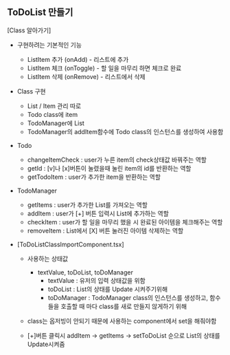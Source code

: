 ## ToDoList 만들기

[Class 알아가기]

- 구현하려는 기본적인 기능 
  - ListItem 추가 (onAdd)    - 리스트에 추가 
  - ListItem 체크 (onToggle) - 할 일을 마무리 하면 체크로 완료
  - ListItem 삭제 (onRemove) - 리스트에서 삭제 
    
- Class 구현
    - List / Item 관리 따로
    - Todo class에 item
    - TodoManager에 List
    - TodoManager의 addItem함수에 Todo class의 인스턴스를 생성하여 사용함

- Todo 
    - changeItemCheck  : user가 누른 item의 check상태값 바꿔주는 역할
    - getId            : [v]나 [x]버튼이 눌렸을때 눌린 item의 id를 반환하는 역할
    - getTodoItem      : user가 추가한 item을 반환하는 역할

- TodoManager
    - getItems        : user가 추가한 List를 가져오는 역할
    - addItem         : user가 [+] 버튼 입력시 List에 추가하는 역할
    - checkItem       : user가 할 일을 마무리 했을 시 완료된 아이템을 체크해주는 역할
    - removeItem      : List에서 [X] 버튼 눌러진 아이템 삭제하는 역할

- [ToDoListClassImportComponent.tsx]
   - 사용하는 상태값
      - textValue, toDoList, toDoManager
        - textValue   : 유저의 입력 상태값을 위함
        - toDoList    : List의 상태를 Update 시켜주기위해
        - toDoManager : TodoManager class의 인스턴스를 생성하고, 함수들을 호출할 때 마다 class를 새로 만들지 않게하기 위해
  
   - class는 옵저빙이 안되기 때문에 사용하는 component에서 set을 해줘야함
   - [+]버튼 클릭시 addItem -> getItems -> setToDoList 순으로 List의 상태를 Update시켜줌
  
